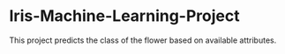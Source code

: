 # Iris-Machine-Learning-Project
This project predicts the class of the flower based on available attributes.
